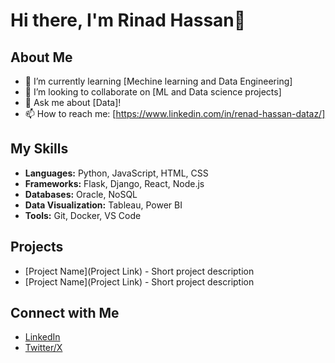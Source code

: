 # Hi there, I'm Rinad Hassan👋

## About Me

- 🌱 I’m currently learning [Mechine learning and Data Engineering]
- 👯 I’m looking to collaborate on [ML and Data science projects]
- 💬 Ask me about [Data]!
- 📫 How to reach me: [https://www.linkedin.com/in/renad-hassan-dataz/]

## My Skills

- **Languages:** Python, JavaScript, HTML, CSS
- **Frameworks:** Flask, Django, React, Node.js
- **Databases:** Oracle, NoSQL
- **Data Visualization:** Tableau, Power BI
- **Tools:** Git, Docker, VS Code

## Projects

- [Project Name](Project Link) - Short project description
- [Project Name](Project Link) - Short project description

## Connect with Me

- [LinkedIn](https://www.linkedin.com/in/renad-hassan-dataz/)
- [Twitter/X](https://x.com/RinDataz)
